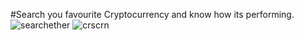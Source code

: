 #Search you favourite Cryptocurrency and know how its performing.
![searchether](https://user-images.githubusercontent.com/58775470/183393215-4e689951-4c03-44ea-9da9-21d3e92e4aea.png)
![crscrn](https://user-images.githubusercontent.com/58775470/183393292-fdbf74f5-8d2f-4c67-a8bd-d4952a8a9f59.png)
